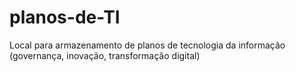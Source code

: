# planos-de-TI
Local para armazenamento de planos de tecnologia da informação (governança, inovação, transformação digital)
